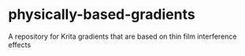 # physically-based-gradients
A repository for Krita gradients that are based on thin film interference effects
